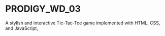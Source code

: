 # PRODIGY_WD_03
A stylish and interactive Tic-Tac-Toe game implemented with HTML, CSS, and JavaScript,
